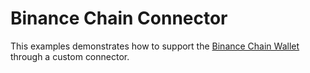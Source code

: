 # Binance Chain Connector

This examples demonstrates how to support the [Binance Chain Wallet](https://docs.binance.org/smart-chain/wallet/wallet_api.html) through a custom connector.
